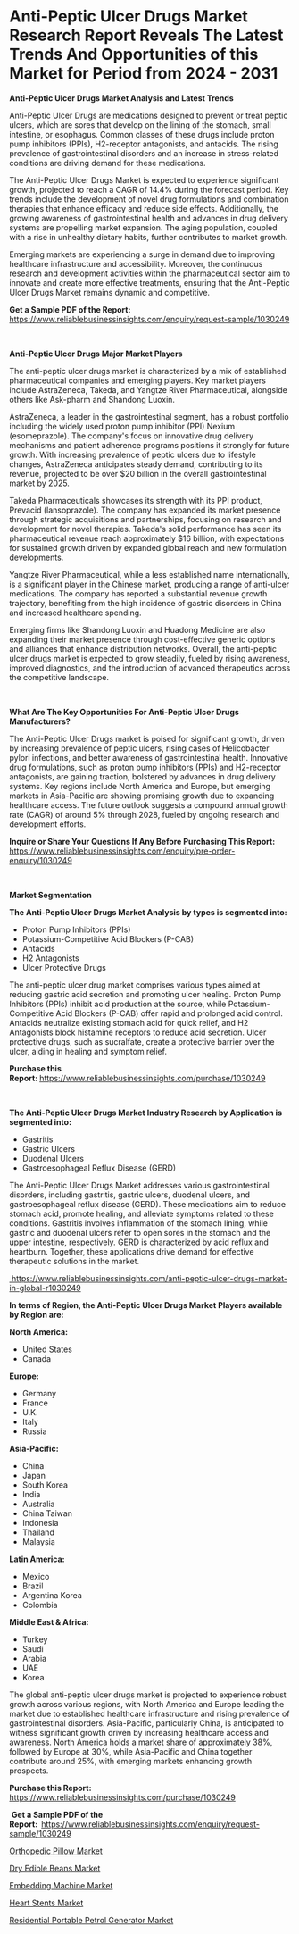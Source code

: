 <p><h1>Anti-Peptic Ulcer Drugs Market Research Report Reveals The Latest Trends And Opportunities of this Market for Period from 2024 - 2031</h1></p><p><strong>Anti-Peptic Ulcer Drugs Market Analysis and Latest Trends</strong></p>
<p><p>Anti-Peptic Ulcer Drugs are medications designed to prevent or treat peptic ulcers, which are sores that develop on the lining of the stomach, small intestine, or esophagus. Common classes of these drugs include proton pump inhibitors (PPIs), H2-receptor antagonists, and antacids. The rising prevalence of gastrointestinal disorders and an increase in stress-related conditions are driving demand for these medications. </p><p>The Anti-Peptic Ulcer Drugs Market is expected to experience significant growth, projected to reach a CAGR of 14.4% during the forecast period. Key trends include the development of novel drug formulations and combination therapies that enhance efficacy and reduce side effects. Additionally, the growing awareness of gastrointestinal health and advances in drug delivery systems are propelling market expansion. The aging population, coupled with a rise in unhealthy dietary habits, further contributes to market growth. </p><p>Emerging markets are experiencing a surge in demand due to improving healthcare infrastructure and accessibility. Moreover, the continuous research and development activities within the pharmaceutical sector aim to innovate and create more effective treatments, ensuring that the Anti-Peptic Ulcer Drugs Market remains dynamic and competitive.</p></p>
<p><strong>Get a Sample PDF of the Report:&nbsp;</strong> <a href="https://www.reliablebusinessinsights.com/enquiry/request-sample/1030249">https://www.reliablebusinessinsights.com/enquiry/request-sample/1030249</a></p>
<p>&nbsp;</p>
<p><strong>Anti-Peptic Ulcer Drugs Major Market Players</strong></p>
<p><p>The anti-peptic ulcer drugs market is characterized by a mix of established pharmaceutical companies and emerging players. Key market players include AstraZeneca, Takeda, and Yangtze River Pharmaceutical, alongside others like Ask-pharm and Shandong Luoxin. </p><p>AstraZeneca, a leader in the gastrointestinal segment, has a robust portfolio including the widely used proton pump inhibitor (PPI) Nexium (esomeprazole). The company's focus on innovative drug delivery mechanisms and patient adherence programs positions it strongly for future growth. With increasing prevalence of peptic ulcers due to lifestyle changes, AstraZeneca anticipates steady demand, contributing to its revenue, projected to be over $20 billion in the overall gastrointestinal market by 2025.</p><p>Takeda Pharmaceuticals showcases its strength with its PPI product, Prevacid (lansoprazole). The company has expanded its market presence through strategic acquisitions and partnerships, focusing on research and development for novel therapies. Takeda's solid performance has seen its pharmaceutical revenue reach approximately $16 billion, with expectations for sustained growth driven by expanded global reach and new formulation developments.</p><p>Yangtze River Pharmaceutical, while a less established name internationally, is a significant player in the Chinese market, producing a range of anti-ulcer medications. The company has reported a substantial revenue growth trajectory, benefiting from the high incidence of gastric disorders in China and increased healthcare spending. </p><p>Emerging firms like Shandong Luoxin and Huadong Medicine are also expanding their market presence through cost-effective generic options and alliances that enhance distribution networks. Overall, the anti-peptic ulcer drugs market is expected to grow steadily, fueled by rising awareness, improved diagnostics, and the introduction of advanced therapeutics across the competitive landscape.</p></p>
<p>&nbsp;</p>
<p><strong>What Are The Key Opportunities For Anti-Peptic Ulcer Drugs Manufacturers?</strong></p>
<p><p>The Anti-Peptic Ulcer Drugs market is poised for significant growth, driven by increasing prevalence of peptic ulcers, rising cases of Helicobacter pylori infections, and better awareness of gastrointestinal health. Innovative drug formulations, such as proton pump inhibitors (PPIs) and H2-receptor antagonists, are gaining traction, bolstered by advances in drug delivery systems. Key regions include North America and Europe, but emerging markets in Asia-Pacific are showing promising growth due to expanding healthcare access. The future outlook suggests a compound annual growth rate (CAGR) of around 5% through 2028, fueled by ongoing research and development efforts.</p></p>
<p><strong>Inquire or Share Your Questions If Any Before Purchasing This Report:</strong> <a href="https://www.reliablebusinessinsights.com/enquiry/pre-order-enquiry/1030249">https://www.reliablebusinessinsights.com/enquiry/pre-order-enquiry/1030249</a></p>
<p>&nbsp;</p>
<p><strong>Market Segmentation</strong></p>
<p><strong>The Anti-Peptic Ulcer Drugs Market Analysis by types is segmented into:</strong></p>
<p><ul><li>Proton Pump Inhibitors (PPIs)</li><li>Potassium-Competitive Acid Blockers (P-CAB)</li><li>Antacids</li><li>H2 Antagonists</li><li>Ulcer Protective Drugs</li></ul></p>
<p><p>The anti-peptic ulcer drug market comprises various types aimed at reducing gastric acid secretion and promoting ulcer healing. Proton Pump Inhibitors (PPIs) inhibit acid production at the source, while Potassium-Competitive Acid Blockers (P-CAB) offer rapid and prolonged acid control. Antacids neutralize existing stomach acid for quick relief, and H2 Antagonists block histamine receptors to reduce acid secretion. Ulcer protective drugs, such as sucralfate, create a protective barrier over the ulcer, aiding in healing and symptom relief.</p></p>
<p><strong>Purchase this Report:&nbsp;</strong><a href="https://www.reliablebusinessinsights.com/purchase/1030249">https://www.reliablebusinessinsights.com/purchase/1030249</a></p>
<p>&nbsp;</p>
<p><strong>The Anti-Peptic Ulcer Drugs Market Industry Research by Application is segmented into:</strong></p>
<p><ul><li>Gastritis</li><li>Gastric Ulcers</li><li>Duodenal Ulcers</li><li>Gastroesophageal Reflux Disease (GERD)</li></ul></p>
<p><p>The Anti-Peptic Ulcer Drugs Market addresses various gastrointestinal disorders, including gastritis, gastric ulcers, duodenal ulcers, and gastroesophageal reflux disease (GERD). These medications aim to reduce stomach acid, promote healing, and alleviate symptoms related to these conditions. Gastritis involves inflammation of the stomach lining, while gastric and duodenal ulcers refer to open sores in the stomach and the upper intestine, respectively. GERD is characterized by acid reflux and heartburn. Together, these applications drive demand for effective therapeutic solutions in the market.</p></p>
<p><a href="https://www.reliablebusinessinsights.com/anti-peptic-ulcer-drugs-market-in-global-r1030249">&nbsp;https://www.reliablebusinessinsights.com/anti-peptic-ulcer-drugs-market-in-global-r1030249</a></p>
<p><strong>In terms of Region, the Anti-Peptic Ulcer Drugs Market Players available by Region are:</strong></p>
<p>
    <p> <strong> North America: </strong>
        <ul>
            <li>United States</li>
            <li>Canada</li>
        </ul>
        </p> 
    <p> <strong> Europe: </strong>
        <ul>
            <li>Germany</li>
            <li>France</li>
            <li>U.K.</li>
            <li>Italy</li>
            <li>Russia</li>
        </ul>
        </p> 
    <p> <strong> Asia-Pacific: </strong>
        <ul>
            <li>China</li>
            <li>Japan</li>
            <li>South Korea</li>
            <li>India</li>
            <li>Australia</li>
            <li>China Taiwan</li>
            <li>Indonesia</li>
            <li>Thailand</li>
            <li>Malaysia</li>
        </ul>
        </p> 
    <p> <strong> Latin America: </strong>
        <ul>
            <li>Mexico</li>
            <li>Brazil</li>
            <li>Argentina Korea</li>
            <li>Colombia</li>
        </ul>
        </p> 
    <p> <strong> Middle East & Africa: </strong>
        <ul>
            <li>Turkey</li>
            <li>Saudi</li>
            <li>Arabia</li>
            <li>UAE</li>
            <li>Korea</li>
        </ul>
    </p>
    </p>
<p><p>The global anti-peptic ulcer drugs market is projected to experience robust growth across various regions, with North America and Europe leading the market due to established healthcare infrastructure and rising prevalence of gastrointestinal disorders. Asia-Pacific, particularly China, is anticipated to witness significant growth driven by increasing healthcare access and awareness. North America holds a market share of approximately 38%, followed by Europe at 30%, while Asia-Pacific and China together contribute around 25%, with emerging markets enhancing growth prospects.</p></p>
<p><strong>Purchase this Report: </strong><a href="https://www.reliablebusinessinsights.com/purchase/1030249">https://www.reliablebusinessinsights.com/purchase/1030249</a></p>
<p>&nbsp;<strong>Get a Sample PDF of the Report:&nbsp;&nbsp;</strong><a href="https://www.reliablebusinessinsights.com/enquiry/request-sample/1030249">https://www.reliablebusinessinsights.com/enquiry/request-sample/1030249</a></p>
<p><strong></strong></p>
<p><p><a href="https://www.linkedin.com/pulse/orthopedic-pillow-market-size-share-trends-analysis-tz2we?trackingId=9Tk0OgrySuezffnQt9wH9w%3D%3D">Orthopedic Pillow Market</a></p><p><a href="https://www.linkedin.com/pulse/dry-edible-beans-market-industry-trends-forecast-period-j8j4c?trackingId=UlZyV6bLRGmH07n4PscSxQ%3D%3D">Dry Edible Beans Market</a></p><p><a href="https://www.linkedin.com/pulse/comprehensive-analysis-global-embedding-machine-market-growth-hf0re?trackingId=vOOD8L38RTG%2B4BBoSNPVpw%3D%3D">Embedding Machine Market</a></p><p><a href="https://www.linkedin.com/pulse/in-depth-analysis-global-heart-stents-market-scope-its-v7jfe?trackingId=Vh1vJMn3RqWiWEGBa1ucrQ%3D%3D">Heart Stents Market</a></p><p><a href="https://github.com/qrkceaah30/Market-Research-Report-List-2/blob/main/residential-portable-petrol-generator-market.md">Residential Portable Petrol Generator Market</a></p></p>